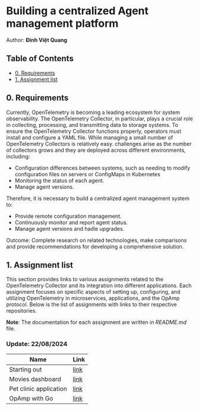 # Building a centralized Agent management platform
Author: **Đinh Việt Quang**

## Table of Contents 
- [0. Requirements](#0-requirements)
- [1. Assignment list](#1-assignment-list)

## 0. Requirements
Currently, OpenTelemetry is becoming a leading ecosystem for system observability. The OpenTelemetry Collector, in particular, plays a crucial role in collecting, processing, and transmitting data to storage systems. To ensure the OpenTelemetry Collector functions properly, operators must install and configure a YAML file. While managing a small number of OpenTelemetry Collectors is relatively easy.  challenges arise as the number of collectors grows and they are deployed across different environments, including:
+ Configuration differences between systems, such as needing to modify configuration files on servers or ConfigMaps in Kubernetes
+ Monitoring the status of each agent.
+ Manage agent versions.

Therefore, it is necessary to build a centralized agent management system to:
+ Provide remote configuration management.
+ Continuously monitor and report agent status.
+ Manage agent versions and hadle upgrades.

Outcome: Complete research on related technologies, make comparisons and provide recommendations for developing a comprehensive solution.

## 1. Assignment list 
This section provides links to various assignments related to the OpenTelemetry Collector and its integration into different applications. Each assignment focuses on specific aspects of setting up, configuring, and utilizing OpenTelemetry in microservices, applications, and the OpAmp protocol. Below is the list of assignments with links to their respective repositories.

**Note**: The documentation for each assignment are written in *README.md* file.

### Update: 22/08/2024
|Name | Link  |
|--------------------------|---|
|Starting out | [link](https://github.com/helloitsurdvq/VDT2024_phase2-OpenTelemetryCollector/tree/main/0_startingOut) |
|Movies dashboard | [link](https://github.com/helloitsurdvq/VDT2024_phase2-OpenTelemetryCollector/tree/main/1_moviesMicroservices) |
|Pet clinic application | [link](https://github.com/helloitsurdvq/VDT2024_phase2-OpenTelemetryCollector/tree/main/2_petClinic) |
|OpAmp with Go | [link](https://github.com/helloitsurdvq/VDT2024_phase2-OpenTelemetryCollector/tree/main/3_opamp-go) |